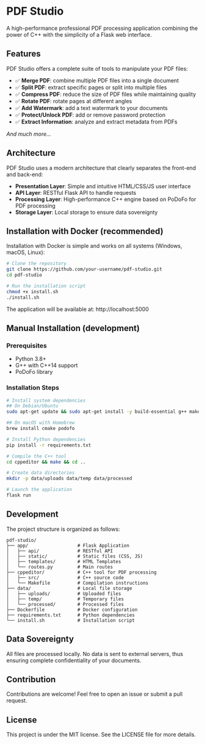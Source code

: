 # PDF Studio

A high-performance professional PDF processing application combining the power of C++ with the simplicity of a Flask web interface.

## Features

PDF Studio offers a complete suite of tools to manipulate your PDF files:

- ✅ **Merge PDF**: combine multiple PDF files into a single document
- ✅ **Split PDF**: extract specific pages or split into multiple files
- ✅ **Compress PDF**: reduce the size of PDF files while maintaining quality
- ✅ **Rotate PDF**: rotate pages at different angles
- ✅ **Add Watermark**: add a text watermark to your documents
- ✅ **Protect/Unlock PDF**: add or remove password protection
- ✅ **Extract Information**: analyze and extract metadata from PDFs

_And much more..._

## Architecture

PDF Studio uses a modern architecture that clearly separates the front-end and back-end:

- **Presentation Layer**: Simple and intuitive HTML/CSS/JS user interface
- **API Layer**: RESTful Flask API to handle requests
- **Processing Layer**: High-performance C++ engine based on PoDoFo for PDF processing
- **Storage Layer**: Local storage to ensure data sovereignty

## Installation with Docker (recommended)

Installation with Docker is simple and works on all systems (Windows, macOS, Linux):

```bash
# Clone the repository
git clone https://github.com/your-username/pdf-studio.git
cd pdf-studio

# Run the installation script
chmod +x install.sh
./install.sh
```

The application will be available at: http://localhost:5000

## Manual Installation (development)

### Prerequisites

- Python 3.8+
- G++ with C++14 support
- PoDoFo library

### Installation Steps

```bash
# Install system dependencies
## On Debian/Ubuntu
sudo apt-get update && sudo apt-get install -y build-essential g++ make cmake libpodofo-dev

## On macOS with Homebrew
brew install cmake podofo

# Install Python dependencies
pip install -r requirements.txt

# Compile the C++ tool
cd cppeditor && make && cd ..

# Create data directories
mkdir -p data/uploads data/temp data/processed

# Launch the application
flask run
```

## Development

The project structure is organized as follows:

```
pdf-studio/
├── app/                  # Flask Application
│   ├── api/              # RESTful API
│   ├── static/           # Static files (CSS, JS)
│   ├── templates/        # HTML Templates
│   └── routes.py         # Main routes
├── cppeditor/            # C++ tool for PDF processing
│   ├── src/              # C++ source code
│   └── Makefile          # Compilation instructions
├── data/                 # Local file storage
│   ├── uploads/          # Uploaded files
│   ├── temp/             # Temporary files
│   └── processed/        # Processed files
├── Dockerfile            # Docker configuration
├── requirements.txt      # Python dependencies
└── install.sh            # Installation script
```

## Data Sovereignty

All files are processed locally. No data is sent to external servers, thus ensuring complete confidentiality of your documents.

## Contribution

Contributions are welcome! Feel free to open an issue or submit a pull request.

## License

This project is under the MIT license. See the LICENSE file for more details. 